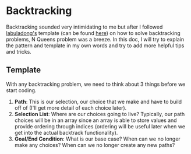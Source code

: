 # Backtracking
Backtracking sounded very intimidating to me but after I followed [labuladong's](https://github.com/labuladong) template (can be found [here](https://github.com/labuladong/fucking-algorithm)) on how to solve backtracking problems, N Queens problem was a breeze. In this doc, I will try to explain the pattern and template in my own words and try to add more helpful tips and tricks. 

## Template
With any backtracking problem, we need to think about 3 things before we start coding. 
1. **Path**: This is our selection, our choice that we make and have to build off of (I'll get more detail of each choice later).
2. **Selection List**: Where are our choices going to live? Typically, our path choices will be in an array since an array is able to store values and provide ordering through indices (ordering will be useful later when we get into the actual backtrack functionality). 
3. **Goal/End Condition**: What is our base case? When can we no longer make any choices? When can we no longer create any new paths? 